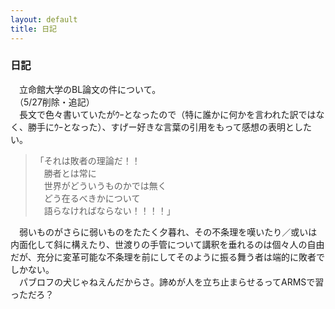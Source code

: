 ```yaml
---
layout: default
title: 日記
---
```


### 日記
　立命館大学のBL論文の件について。  
　（5/27削除・追記）  
　長文で色々書いていたがｳｰとなったので（特に誰かに何かを言われた訳ではなく、勝手にｳｰとなった）、すげー好きな言葉の引用をもって感想の表明としたい。  
>「それは敗者の理論だ！！  
>　勝者とは常に  
>　世界がどういうものかでは無く  
>　どう在るべきかについて  
>　語らなければならない！！！！」  

　弱いものがさらに弱いものをたたく夕暮れ、その不条理を嘆いたり／或いは内面化して斜に構えたり、世渡りの手管について講釈を垂れるのは個々人の自由だが、充分に変革可能な不条理を前にしてそのように振る舞う者は端的に敗者でしかない。  
　パブロフの犬じゃねえんだからさ。諦めが人を立ち止まらせるってARMSで習っただろ？
